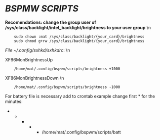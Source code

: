 # _**BSPMW SCRIPTS**_


**Recomendations: change the group user of /sys/class/backlight/intel_backlight/brightness to your user group** \n

        sudo chown :mat /sys/class/backlight/{your_card}/brightness
        sudo chmod g+rw /sys/class/backlight/{your_card}/brightness
        
_File ~/.config/sxhkd/sxhkdrc_: \n

XF86MonBrightnessUp

        /home/mat/.config/bspwm/scripts/brightness +1000

XF86MonBrightnessDown \n

        /home/mat/.config/bspwm/scripts/brightness -1000



For battery file is necessary add to crontab
example change first * for the minutes:

* * * * * /home/mat/.config/bspwm/scripts/batt
